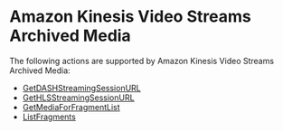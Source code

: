 # Amazon Kinesis Video Streams Archived Media<a name="API_Operations_Amazon_Kinesis_Video_Streams_Archived_Media"></a>

The following actions are supported by Amazon Kinesis Video Streams Archived Media:
+  [GetDASHStreamingSessionURL](API_reader_GetDASHStreamingSessionURL.md) 
+  [GetHLSStreamingSessionURL](API_reader_GetHLSStreamingSessionURL.md) 
+  [GetMediaForFragmentList](API_reader_GetMediaForFragmentList.md) 
+  [ListFragments](API_reader_ListFragments.md) 